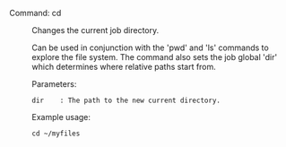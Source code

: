 Command: cd <dir>

Changes the current job directory.

Can be used in conjunction with the 'pwd' and 'ls' commands to explore the file system.
The command also sets the job global 'dir' which determines where relative paths start from.

Parameters:

    dir    : The path to the new current directory.

Example usage:

    cd ~/myfiles

